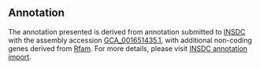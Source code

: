 

Annotation
----------

The annotation presented is derived from annotation submitted to
[INSDC](http://www.insdc.org) with the assembly accession
[GCA\_001651435.1](http://www.ebi.ac.uk/ena/data/view/GCA_001651435.1),
with additional non-coding genes derived from
[Rfam](http://rfam.xfam.org/). For more details, please visit [INSDC
annotation
import](http://ensemblgenomes.org/info/data/insdc_annotation).
